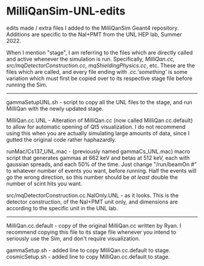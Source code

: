 # MilliQanSim-UNL-edits
edits made / extra files I added to the MilliQanSim Geant4 repository. Additions are specific to the NaI+PMT from the UNL HEP lab, Summer 2022.

When I mention "stage", I am referring to the files which are directly called and active whenever the simulation is run. Specifically, _MilliQan.cc, src/mqDetectorConstruction.cc, mqShieldingPhysics.cc_, etc. These are the files which are called, and every file ending with _.cc.'something'_ is some variation which must first be copied over to its respective stage file before running the Sim.

--------

gammaSetupUNL.sh - script to copy all the UNL files to the stage, and run MilliQan with the newly updated stage.

MilliQan.cc.UNL - Alteration of MilliQan.cc (now called MilliQan.cc.default) to allow for automatic opening of Qt5 visualization. I do not recommend using this when you are actually simulating large amounts of data, since I gutted the original code rather haphazardly.

runMac/Cs137_UNL.mac - (previously named gammaCs_UNL.mac) macro script that generates gammas at 662 keV and betas at 512 keV, each with gaussian spreads, and each 50% of the time. Just change "/run/beamOn #" to whatever number of events you want, before running. Half the events will go the wrong direction, so this number should be _at least_ double the number of scint hits you want.

src/mqDetectorConstruction.cc.NaIOnly.UNL - as it looks. This is the detector construction, of the NaI+PMT unit only, and dimensions are according to the specific unit in the UNL lab.

--------

MilliQan.cc.default - copy of the original MilliQan.cc written by Ryan. I recommend copying this file to its stage file whenever you intend to seriously use the Sim, and don't require visualization.

gammaSetup.sh - added line to copy MilliQan.cc.default to stage.
cosmicSetup.sh - added line to copy MilliQan.cc.default to stage.

